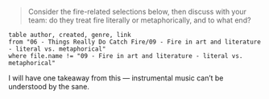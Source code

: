 > Consider the fire-related selections below, then discuss with your team: do they treat fire literally or metaphorically, and to what end?

```dataview
table author, created, genre, link 
from "06 - Things Really Do Catch Fire/09 - Fire in art and literature - literal vs. metaphorical"
where file.name != "09 - Fire in art and literature - literal vs. metaphorical"
```

I will have one takeaway from this — instrumental music can’t be understood by the sane.
